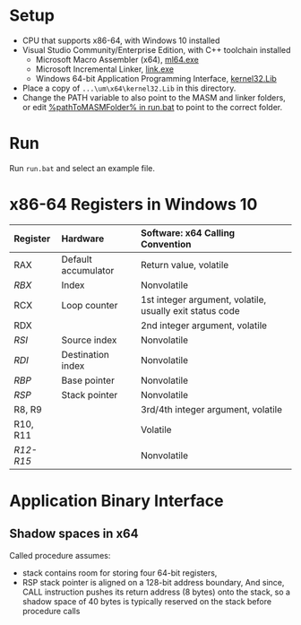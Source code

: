 # Setup
- CPU that supports x86-64, with Windows 10 installed
- Visual Studio Community/Enterprise Edition, with C++ toolchain installed
    - Microsoft Macro Assembler (x64), [ml64.exe](https://docs.microsoft.com/en-us/cpp/assembler/masm/masm-for-x64-ml64-exe?view=Microsoft_Macro_Assembler "Usually located at: 'C:\Program Files (x86)\Microsoft Visual Studio\2019\Community\VC\Tools\MSVC\14.##.#####\bin\Hostx64\x64\ml64.exe'")
    - Microsoft Incremental Linker, [link.exe](https://docs.microsoft.com/en-us/cpp/assembler/masm/masm-for-x64-ml64-exe?view=Microsoft_Macro_Assembler "Usually located at: 'C:\Program Files (x86)\Microsoft Visual Studio\2019\Community\VC\Tools\MSVC\14.##.#####\bin\Hostx64\x64\link.exe'")
    - Windows 64-bit Application Programming Interface, [kernel32.Lib](https://en.wikipedia.org/wiki/Windows_API "Usually located at: 'C:\Program Files (x86)\Windows Kits\10\Lib\10.#.#####.#\um\x64\kernel32.Lib'")
- Place a copy of `...\um\x64\kernel32.Lib` in this directory. 
- Change the PATH variable to also point to the MASM and linker folders, or edit [%pathToMASMFolder% in run.bat](run.bat) to point to the correct folder.

# Run
Run `run.bat` and select an example file.

# x86-64 Registers in Windows 10
|  Register |  Hardware         | Software: x64 Calling Convention |
|:----------|:------------------|:---------------------------------|
|   RAX     |Default accumulator|Return value, volatile            |
|   _RBX_   |Index              |Nonvolatile                       |
|   RCX     |Loop counter       |1st integer argument, volatile, usually exit status code|
|   RDX     |                   |2nd integer argument, volatile    |
|   _RSI_   |Source index       |Nonvolatile                       |
|   _RDI_   |Destination index  |Nonvolatile                       |
|   _RBP_   |Base pointer       |Nonvolatile                       |
|   _RSP_   |Stack pointer      |Nonvolatile                       |
|   R8, R9  |                   |3rd/4th integer argument, volatile|
|   R10, R11|                   |Volatile                          |
|  _R12-R15_|                   |Nonvolatile                       |
# Application Binary Interface
## Shadow spaces in x64
Called procedure assumes:
- stack contains room for storing four 64-bit registers, 
- RSP stack pointer is aligned on a 128-bit address boundary,
And since, CALL instruction pushes its return address (8 bytes) onto the stack, so a shadow space of 40 bytes is typically reserved on the stack before procedure calls
